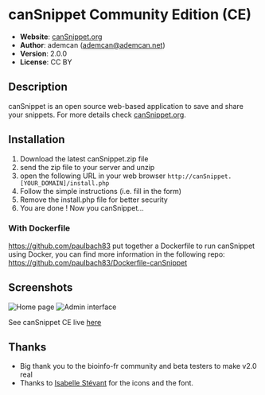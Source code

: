 # canSnippet Community Edition (CE)

* **Website**: [canSnippet.org](http://cansnippet.org/)
* **Author**: ademcan (ademcan@ademcan.net)
* **Version**: 2.0.0
* **License**: CC BY

## Description
canSnippet is an open source web-based application to save and share your snippets.
For more details check [canSnippet.org](http://cansnippet.org/).

## Installation
1. Download the latest canSnippet.zip file
2. send the zip file to your server and unzip
3. open the following URL in your web browser
`http://canSnippet.[YOUR_DOMAIN]/install.php`
4. Follow the simple instructions (i.e. fill in the form)
5. Remove the install.php file for better security
6. You are done ! Now you canSnippet...

### With Dockerfile

https://github.com/paulbach83 put together a Dockerfile to run canSnippet using Docker, you can find more information in the following repo: 
https://github.com/paulbach83/Dockerfile-canSnippet

## Screenshots
![Home page](https://ademcan.net/gallery/photos/canSnippet/canSnippetCE2_main.png)
![Admin interface](https://ademcan.net/gallery/photos/canSnippet/canSnippetCE2_admin.png)

See canSnippet CE live [here](https://cansnippet.bioinfo-fr.net/)

## Thanks
* Big thank you to the bioinfo-fr community and beta testers to make v2.0 real
* Thanks to [Isabelle Stévant](https://imago-fr.net) for the icons and the font.
